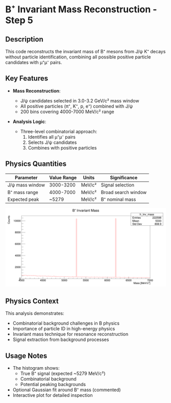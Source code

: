 # B⁺ Invariant Mass Reconstruction - Step 5

## Description
This code reconstructs the invariant mass of B⁺ mesons from J/ψ K⁺ decays without particle identification, combining all possible positive particle candidates with μ⁺μ⁻ pairs.

## Key Features
- **Mass Reconstruction**:
  - J/ψ candidates selected in 3.0-3.2 GeV/c² mass window
  - All positive particles (π⁺, K⁺, p, e⁺) combined with J/ψ
  - 200 bins covering 4000-7000 MeV/c² range

- **Analysis Logic**:
  - Three-level combinatorial approach:
    1. Identifies all μ⁺μ⁻ pairs
    2. Selects J/ψ candidates
    3. Combines with positive particles

## Physics Quantities
| Parameter | Value Range | Units | Significance |
|-----------|------------|-------|--------------|
| J/ψ mass window | 3000-3200 | MeV/c² | Signal selection |
| B⁺ mass range | 4000-7000 | MeV/c² | Broad search window |
| Expected peak | ~5279 | MeV/c² | B⁺ nominal mass |

![B⁺ Invariant Mass](Bplus_invariant_mass.png)

## Physics Context
This analysis demonstrates:
- Combinatorial background challenges in B physics
- Importance of particle ID in high-energy physics
- Invariant mass technique for resonance reconstruction
- Signal extraction from background processes

## Usage Notes
- The histogram shows:
  - True B⁺ signal (expected ~5279 MeV/c²)
  - Combinatorial background
  - Potential peaking backgrounds
- Optional Gaussian fit around B⁺ mass (commented)
- Interactive plot for detailed inspection

